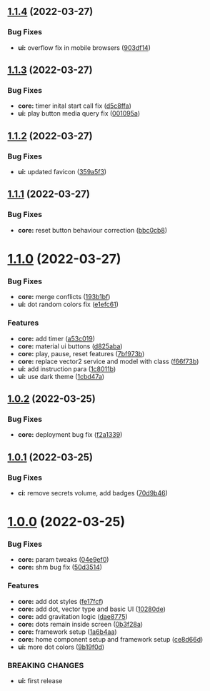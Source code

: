 ## [1.1.4](https://github.com/shivanshkc/graviton-web-client/compare/v1.1.3...v1.1.4) (2022-03-27)


### Bug Fixes

* **ui:** overflow fix in mobile browsers ([903df14](https://github.com/shivanshkc/graviton-web-client/commit/903df14805c0799176f3c10cb25cc654246e7ee0))

## [1.1.3](https://github.com/shivanshkc/graviton-web-client/compare/v1.1.2...v1.1.3) (2022-03-27)

### Bug Fixes

- **core:** timer inital start call fix ([d5c8ffa](https://github.com/shivanshkc/graviton-web-client/commit/d5c8ffa97ee6954a709361ee036c162f889d3dd7))
- **ui:** play button media query fix ([001095a](https://github.com/shivanshkc/graviton-web-client/commit/001095a4b1c22c1ce001acbceb4bcf1381d07b17))

## [1.1.2](https://github.com/shivanshkc/graviton-web-client/compare/v1.1.1...v1.1.2) (2022-03-27)

### Bug Fixes

- **ui:** updated favicon ([359a5f3](https://github.com/shivanshkc/graviton-web-client/commit/359a5f306ebbd79b43a6f79cdf296cd2f79422ef))

## [1.1.1](https://github.com/shivanshkc/graviton-web-client/compare/v1.1.0...v1.1.1) (2022-03-27)

### Bug Fixes

- **core:** reset button behaviour correction ([bbc0cb8](https://github.com/shivanshkc/graviton-web-client/commit/bbc0cb8d98e4557d401a5d3a4c70eb309e95c992))

# [1.1.0](https://github.com/shivanshkc/graviton-web-client/compare/v1.0.2...v1.1.0) (2022-03-27)

### Bug Fixes

- **core:** merge conflicts ([193b1bf](https://github.com/shivanshkc/graviton-web-client/commit/193b1bf566f2343e055bb4f94600b0f0802a1c4a))
- **ui:** dot random colors fix ([e1efc61](https://github.com/shivanshkc/graviton-web-client/commit/e1efc61f1035d6aae6d4ec6afae961d4bfda0393))

### Features

- **core:** add timer ([a53c019](https://github.com/shivanshkc/graviton-web-client/commit/a53c01913428cafdf23128f293eacd7267c23dca))
- **core:** material ui buttons ([d825aba](https://github.com/shivanshkc/graviton-web-client/commit/d825abad57261c403c3e8b83a72af06380294525))
- **core:** play, pause, reset features ([7bf973b](https://github.com/shivanshkc/graviton-web-client/commit/7bf973b6e4e40bf4bd660151ac39dd46329d0aae))
- **core:** replace vector2 service and model with class ([f66f73b](https://github.com/shivanshkc/graviton-web-client/commit/f66f73b5ce352f6e981584a961cb9c7a83e9bd60))
- **ui:** add instruction para ([1c8011b](https://github.com/shivanshkc/graviton-web-client/commit/1c8011bac161b4af5ddcff72d288696594b0c350))
- **ui:** use dark theme ([1cbd47a](https://github.com/shivanshkc/graviton-web-client/commit/1cbd47a4732644e1edf166e08040713bc854900e))

## [1.0.2](https://github.com/shivanshkc/graviton-web-client/compare/v1.0.1...v1.0.2) (2022-03-25)

### Bug Fixes

- **core:** deployment bug fix ([f2a1339](https://github.com/shivanshkc/graviton-web-client/commit/f2a133973ea7a2ae575b413f573a2eaf8a1f1e55))

## [1.0.1](https://github.com/shivanshkc/graviton-web-client/compare/v1.0.0...v1.0.1) (2022-03-25)

### Bug Fixes

- **ci:** remove secrets volume, add badges ([70d9b46](https://github.com/shivanshkc/graviton-web-client/commit/70d9b46170c185efecfa299a673f71ea5169e6f9))

# [1.0.0](https://github.com/shivanshkc/graviton-web-client/compare/v0.0.0...v1.0.0) (2022-03-25)

### Bug Fixes

- **core:** param tweaks ([04e9ef0](https://github.com/shivanshkc/graviton-web-client/commit/04e9ef015a391b075b86ab05d04e35a73d148caa))
- **core:** shm bug fix ([50d3514](https://github.com/shivanshkc/graviton-web-client/commit/50d351419c344fce7e6e83121bcc713aaad3b3b9))

### Features

- **core:** add dot styles ([fe17fcf](https://github.com/shivanshkc/graviton-web-client/commit/fe17fcfe03caf9b4505f2b4ef0e18b0d672a8dff))
- **core:** add dot, vector type and basic UI ([10280de](https://github.com/shivanshkc/graviton-web-client/commit/10280de5bc34f2dbe18b4460742b780996b733d4))
- **core:** add gravitation logic ([dae8775](https://github.com/shivanshkc/graviton-web-client/commit/dae877537b63cc25ed096f3dea716efcf60ca481))
- **core:** dots remain inside screen ([0b3f28a](https://github.com/shivanshkc/graviton-web-client/commit/0b3f28a3beb1263a4b02d96d8a59a438e493edd6))
- **core:** framework setup ([1a6b4aa](https://github.com/shivanshkc/graviton-web-client/commit/1a6b4aa80244f25f4dd33f99ea596cfe903c679a))
- **core:** home component setup and framework setup ([ce8d66d](https://github.com/shivanshkc/graviton-web-client/commit/ce8d66d9d9fefd191ddf73f30ddc5fce74f6b621))
- **ui:** more dot colors ([9b19f0d](https://github.com/shivanshkc/graviton-web-client/commit/9b19f0d007a99df53d58140f0d9c84e84bc724d9))

### BREAKING CHANGES

- **ui:** first release
